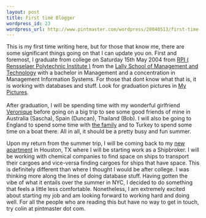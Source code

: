 ```yaml
--- 
layout: post
title: First time Blogger
wordpress_id: 23
wordpress_url: http://www.pintmaster.com/wordpress/20040513/first-time-blogger/
---
```

This is my first time writing here, but for those that know me, there are some significant things going on that I can update you on. First and foremost, I graduate from college on Saturday 15th May 2004 from <a href="http://www.rpi.edu">RPI ( Rensselaer Polytechnic Institute )</a> from the <a href="http://lally.rpi.edu">Lally School of Management and Technology</a> with a bachelor in Management and a concentration in Management Information Systems. For those that dont know what that is, it is working with databases and stuff. Look for graduation pictures in <a href="http://homepage.mac.com/sudonim">My Pictures</a>.<br>
  <br>
  After graduation, I will be spending time with my wonderful girlfriend <a href="http://homepage.mac.com/sudonim/PhotoAlbum3.html">Veronique</a> before going on a big trip to see some good friends of mine in Australia (Sascha), Spain (Duncan), Thailand (Bob). I will also be going to England to spend some time with <a href="http://homepage.mac.com/sudonim/PhotoAlbum4.html">the family</a> and to Turkey to spend some time on a boat there. All in all, it should be a pretty busy and fun summer. 
    <p>Upon my return from the summer trip, I will be coming back to my <a href="http://homepage.mac.com/sudonim/PhotoAlbum7.html">new apartment</a> in Houston, TX where I will be starting work as a Shipbroker. I will be working with chemical companies to find space on ships to transport their cargoes and vice-versa finding cargoes for ships that have space. This is definitely different than where I thought I would be after college. I was thinking more along the lines of doing database stuff. Having gotten the vibe of what it entails over the summer in NYC, I decided to do something that feels a little less comfortable. Nonetheless, I am extremely excited about starting my job and am looking forward to working hard and doing well. For all the people who are reading this but have no way to get in touch, try colin at pintmaster dot com. </p>
    
